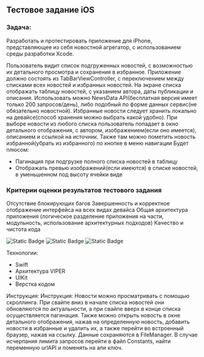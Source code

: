 ## Тестовое задание iOS

### Задача:
Разработать и протестировать приложение для iPhone, представляющее из себя новостной агрегатор, с использованием среды разработки Xcode.

Пользователь видит список подгруженных новостей, с возможностью их детального просмотра и сохранения в избранное.
Приложение должно состоять из TabBarViewController, с переключением между списками всех новостей и избранных новостей. На экране списка отображать таблицу новостей, с указанием автора, даты публикации и описания.
Использовать можно NewsData API(бесплатная версия имеет только 200 запросов/день), либо подобный по форме данных сервис(не обязательно новостной).
Избранные новости следует хранить локально на девайсе(способ хранения можно выбрать какой удобно).
При выборе новости из любого списка пользователь попадает в окно детального отображения, с автором, изображением(если оно имеется), описанием и ссылкой на источник. Также там можно пометить новость избранной(убрать из избранного) по кнопке в меню навигации
Будет плюсом:
- Пагинация при подгрузке полного списка новостей в таблицу
- Отображать превью изображений(если имеются) в списке новостей, в уменьшенном под высоту ячейки виде

### Критерии оценки результатов тестового задания
Отсутствие блокирующих багов
Завершенность и корректное отображение интерфейса на всех видах девайса
Общая архитектура приложения (логическое разделение приложения на части, модульность, использование архитектурных подходов)
Качество и чистота кода

![Static Badge](https://img.shields.io/badge/Swift-5.0-orange) ![Static Badge](https://img.shields.io/badge/Xcode-14.3-blue) ![Static Badge](https://img.shields.io/badge/iOS-15.0-green)

Технологии:
- Swift
- Архитектура VIPER
- UIKit
- Верстка кодом

Инструкция:
Инструкция: Новости можно просматривать с помощью скроллинга. При свайпе вниз в начале списка новостей они обновляются по актуальности, а при свайпе вверх в конце списка осуществляется пагинация. Также можно открыть новость в окне детального отображения, нажав на определенную новость, добавить новости в избранные и удалить их, а также перейти во встроенный браузер, нажав на ссылку. Данные сохраняются в FileManager.
В случае исчерпания лимита запросов перейти в файл Constants, найти переменную urlAPI и поменять на апи ключ.

